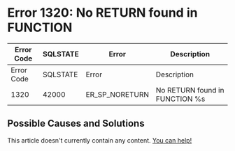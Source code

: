 
# Error 1320: No RETURN found in FUNCTION


| Error Code | SQLSTATE | Error | Description |
| --- | --- | --- | --- |
| Error Code | SQLSTATE | Error | Description |
| 1320 | 42000 | ER_SP_NORETURN | No RETURN found in FUNCTION %s |




## Possible Causes and Solutions


This article doesn't currently contain any content. [You can help!](/en/writing-and-editing-knowledge-base-articles/)

